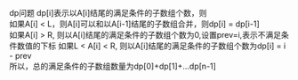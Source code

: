 dp问题
dp[i]表示以A[i]结尾的满足条件的子数组个数，则  
如果A[i] < L，则A[i]可以和以A[i-1]结尾的子数组合并，则dp[i] = dp[i-1]  
如果A[i] > R, 则以A[i]结尾的满足条件的子数组个数为0,设置prev=i,表示不满足条件数值的下标
如果L < A[i] < R, 则以A[i]结尾的满足条件的子数组个数为dp[i] = i - prev  
所以，总的满足条件的子数组数量为dp[0]+dp[1]+...dp[n-1]
